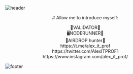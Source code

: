 ![header](https://capsule-render.vercel.app/api?color=gradient&custom&text=Hello%World!&animation=fadeIn)

<p align="center">
# Allow me to introduce myself:

<p align="center">🧰VALIDATOR🦉<br>
🖥️NODERUNNER🐛<br>
🍻AIRDROP hunter🐗<br>
https://t.me/alex_it_prof<br>
https://twitter.com/AlexITPROF1<br>
https://www.instagram.com/alex_it_prof/<br>



![footer](https://capsule-render.vercel.app/api?section=footer&color=gradient&custom)


